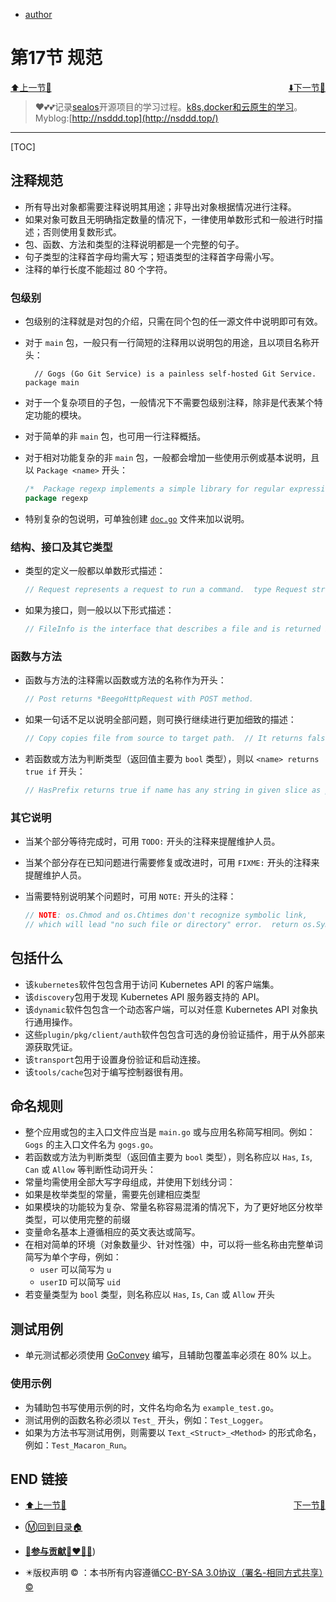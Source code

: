 + [author](http://nsddd.top)

# 第17节 规范

<div><a href = '16.md' style='float:left'>⬆️上一节🔗  </a><a href = '18.md' style='float: right'>  ⬇️下一节🔗</a></div>
<br>

> ❤️💕💕记录[sealos](https://github.com/3293172751/sealos)开源项目的学习过程。[k8s,docker和云原生的学习](https://github.com/3293172751/sealos)。Myblog:[http://nsddd.top](http://nsddd.top/)

---
[TOC]



## 注释规范

+ 所有导出对象都需要注释说明其用途；非导出对象根据情况进行注释。
+ 如果对象可数且无明确指定数量的情况下，一律使用单数形式和一般进行时描述；否则使用复数形式。
+ 包、函数、方法和类型的注释说明都是一个完整的句子。
+ 句子类型的注释首字母均需大写；短语类型的注释首字母需小写。
+ 注释的单行长度不能超过 80 个字符。

### 包级别

+ 包级别的注释就是对包的介绍，只需在同个包的任一源文件中说明即可有效。

+ 对于 `main` 包，一般只有一行简短的注释用以说明包的用途，且以项目名称开头：

  ```
    // Gogs (Go Git Service) is a painless self-hosted Git Service.  package main
  ```

+ 对于一个复杂项目的子包，一般情况下不需要包级别注释，除非是代表某个特定功能的模块。

+ 对于简单的非 `main` 包，也可用一行注释概括。

+ 对于相对功能复杂的非 `main` 包，一般都会增加一些使用示例或基本说明，且以 `Package <name>` 开头：

  ```go
  /*  Package regexp implements a simple library for regular expressions.  The syntax of the regular expressions accepted is:      regexp:          concatenation { '|' concatenation }      concatenation:          { closure }      closure:          term [ '*' | '+' | '?' ]      term:          '^'          '$'          '.'          character          '[' [ '^' ] character-ranges ']'          '(' regexp ')'  */ 
  package regexp
  ```

+ 特别复杂的包说明，可单独创建 [`doc.go`](https://github.com/robfig/cron/blob/master/doc.go) 文件来加以说明。



### 结构、接口及其它类型

+ 类型的定义一般都以单数形式描述：

  ```go
  // Request represents a request to run a command.  type Request struct { ...
  ```

+ 如果为接口，则一般以以下形式描述：

  ```go
  // FileInfo is the interface that describes a file and is returned by Stat and Lstat.  type FileInfo interface { ...
  ```



### 函数与方法

+ 函数与方法的注释需以函数或方法的名称作为开头：

  ```go
  // Post returns *BeegoHttpRequest with POST method.
  ```

+ 如果一句话不足以说明全部问题，则可换行继续进行更加细致的描述：

  ```go
  // Copy copies file from source to target path.  // It returns false and error when error occurs in underlying function calls.
  ```

+ 若函数或方法为判断类型（返回值主要为 `bool` 类型），则以 `<name> returns true if` 开头：

  ```go
  // HasPrefix returns true if name has any string in given slice as prefix.  func HasPrefix(name string, prefixes []string) bool { ... }
  ```



### 其它说明

+ 当某个部分等待完成时，可用 `TODO:` 开头的注释来提醒维护人员。

+ 当某个部分存在已知问题进行需要修复或改进时，可用 `FIXME:` 开头的注释来提醒维护人员。

+ 当需要特别说明某个问题时，可用 `NOTE:` 开头的注释：

  ```go
  // NOTE: os.Chmod and os.Chtimes don't recognize symbolic link,  
  // which will lead "no such file or directory" error.  return os.Symlink(target, dest)
  ```



## 包括什么

+ 该`kubernetes`软件包包含用于访问 Kubernetes API 的客户端集。
+ 该`discovery`包用于发现 Kubernetes API 服务器支持的 API。
+ 该`dynamic`软件包包含一个动态客户端，可以对任意 Kubernetes API 对象执行通用操作。
+ 这些`plugin/pkg/client/auth`软件包包含可选的身份验证插件，用于从外部来源获取凭证。
+ 该`transport`包用于设置身份验证和启动连接。
+ 该`tools/cache`包对于编写控制器很有用。



## 命名规则

+ 整个应用或包的主入口文件应当是 `main.go` 或与应用名称简写相同。例如：`Gogs` 的主入口文件名为 `gogs.go`。
+ 若函数或方法为判断类型（返回值主要为 `bool` 类型），则名称应以 `Has`, `Is`, `Can` 或 `Allow` 等判断性动词开头：
+ 常量均需使用全部大写字母组成，并使用下划线分词：
+ 如果是枚举类型的常量，需要先创建相应类型
+ 如果模块的功能较为复杂、常量名称容易混淆的情况下，为了更好地区分枚举类型，可以使用完整的前缀
+ 变量命名基本上遵循相应的英文表达或简写。
+ 在相对简单的环境（对象数量少、针对性强）中，可以将一些名称由完整单词简写为单个字母，例如：
  + `user` 可以简写为 `u`
  + `userID` 可以简写 `uid`
+ 若变量类型为 `bool` 类型，则名称应以 `Has`, `Is`, `Can` 或 `Allow` 开头



## 测试用例

+ 单元测试都必须使用 [GoConvey](http://goconvey.co/) 编写，且辅助包覆盖率必须在 80% 以上。

### 使用示例

+ 为辅助包书写使用示例的时，文件名均命名为 `example_test.go`。
+ 测试用例的函数名称必须以 `Test_` 开头，例如：`Test_Logger`。
+ 如果为方法书写测试用例，则需要以 `Text_<Struct>_<Method>` 的形式命名，例如：`Test_Macaron_Run`。





## END 链接
<ul><li><div><a href = '16.md' style='float:left'>⬆️上一节🔗  </a><a href = '18.md' style='float: right'>  ️下一节🔗</a></div></li></ul>

+ [Ⓜ️回到目录🏠](../README.md)

+ [**🫵参与贡献💞❤️‍🔥💖**](https://nsddd.top/archives/contributors))

+ ✴️版权声明 &copy; ：本书所有内容遵循[CC-BY-SA 3.0协议（署名-相同方式共享）&copy;](http://zh.wikipedia.org/wiki/Wikipedia:CC-by-sa-3.0协议文本) 

